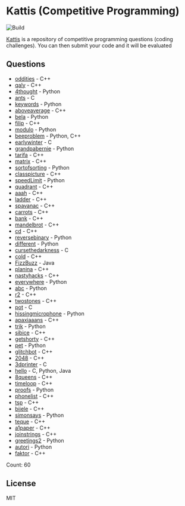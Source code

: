 # Kattis (Competitive Programming)

![Build](https://github.com/Zeyu-Li/kattis_solutions/workflows/Generate%20MD/badge.svg)

[Kattis](https://open.kattis.com/) is a repository of competitive programming questions (coding challenges). You can then submit your code and it will be evaluated



## Questions 
* [oddities](https://open.kattis.com/problems/oddities) - C++ 
* [qaly](https://open.kattis.com/problems/qaly) - C++ 
* [4thought](https://open.kattis.com/problems/4thought) - Python 
* [ants](https://open.kattis.com/problems/ants) - C 
* [keywords](https://open.kattis.com/problems/keywords) - Python 
* [aboveaverage](https://open.kattis.com/problems/aboveaverage) - C++ 
* [bela](https://open.kattis.com/problems/bela) - Python 
* [filip](https://open.kattis.com/problems/filip) - C++ 
* [modulo](https://open.kattis.com/problems/modulo) - Python 
* [beeproblem](https://open.kattis.com/problems/beeproblem) - Python, C++ 
* [earlywinter](https://open.kattis.com/problems/earlywinter) - C 
* [grandpabernie](https://open.kattis.com/problems/grandpabernie) - Python 
* [tarifa](https://open.kattis.com/problems/tarifa) - C++ 
* [matrix](https://open.kattis.com/problems/matrix) - C++ 
* [sortofsorting](https://open.kattis.com/problems/sortofsorting) - Python 
* [classpicture](https://open.kattis.com/problems/classpicture) - C++ 
* [speedLimit](https://open.kattis.com/problems/speedLimit) - Python 
* [quadrant](https://open.kattis.com/problems/quadrant) - C++ 
* [aaah](https://open.kattis.com/problems/aaah) - C++ 
* [ladder](https://open.kattis.com/problems/ladder) - C++ 
* [spavanac](https://open.kattis.com/problems/spavanac) - C++ 
* [carrots](https://open.kattis.com/problems/carrots) - C++ 
* [bank](https://open.kattis.com/problems/bank) - C++ 
* [mandelbrot](https://open.kattis.com/problems/mandelbrot) - C++ 
* [cd](https://open.kattis.com/problems/cd) - C++ 
* [reversebinary](https://open.kattis.com/problems/reversebinary) - Python 
* [different](https://open.kattis.com/problems/different) - Python 
* [cursethedarkness](https://open.kattis.com/problems/cursethedarkness) - C 
* [cold](https://open.kattis.com/problems/cold) - C++ 
* [FizzBuzz](https://open.kattis.com/problems/FizzBuzz) - Java 
* [planina](https://open.kattis.com/problems/planina) - C++ 
* [nastyhacks](https://open.kattis.com/problems/nastyhacks) - C++ 
* [everywhere](https://open.kattis.com/problems/everywhere) - Python 
* [abc](https://open.kattis.com/problems/abc) - Python 
* [r2](https://open.kattis.com/problems/r2) - C++ 
* [twostones](https://open.kattis.com/problems/twostones) - C++ 
* [pot](https://open.kattis.com/problems/pot) - C 
* [hissingmicrophone](https://open.kattis.com/problems/hissingmicrophone) - Python 
* [apaxiaaans](https://open.kattis.com/problems/apaxiaaans) - C++ 
* [trik](https://open.kattis.com/problems/trik) - Python 
* [sibice](https://open.kattis.com/problems/sibice) - C++ 
* [getshorty](https://open.kattis.com/problems/getshorty) - C++ 
* [pet](https://open.kattis.com/problems/pet) - Python 
* [glitchbot](https://open.kattis.com/problems/glitchbot) - C++ 
* [2048](https://open.kattis.com/problems/2048) - C++ 
* [3dprinter](https://open.kattis.com/problems/3dprinter) - C 
* [hello](https://open.kattis.com/problems/hello) - C, Python, Java 
* [8queens](https://open.kattis.com/problems/8queens) - C++ 
* [timeloop](https://open.kattis.com/problems/timeloop) - C++ 
* [proofs](https://open.kattis.com/problems/proofs) - Python 
* [phonelist](https://open.kattis.com/problems/phonelist) - C++ 
* [tsp](https://open.kattis.com/problems/tsp) - C++ 
* [bijele](https://open.kattis.com/problems/bijele) - C++ 
* [simonsays](https://open.kattis.com/problems/simonsays) - Python 
* [teque](https://open.kattis.com/problems/teque) - C++ 
* [a1paper](https://open.kattis.com/problems/a1paper) - C++ 
* [joinstrings](https://open.kattis.com/problems/joinstrings) - C++ 
* [greetings2](https://open.kattis.com/problems/greetings2) - Python 
* [autori](https://open.kattis.com/problems/autori) - Python 
* [faktor](https://open.kattis.com/problems/faktor) - C++ 

Count: 60


## License

MIT
